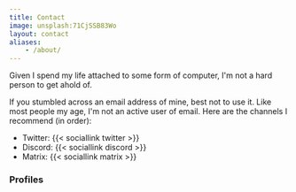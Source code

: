 ```yaml
---
title: Contact
image: unsplash:71CjSSB83Wo
layout: contact
aliases:
    - /about/
---
```


Given I spend my life attached to some form of computer, I'm not a hard person to get ahold of.

If you stumbled across an email address of mine, best not to use it. Like most people my age, I'm not an active user of email. Here are the channels I recommend (in order):

- Twitter: {{< sociallink twitter >}}
- Discord: {{< sociallink discord >}}
- Matrix: {{< sociallink matrix >}}

### Profiles
